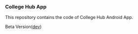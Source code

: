 ### College Hub App
This repository contains the code of College Hub Android App.

Beta Version([dev](https://github.com/harisheoran/collegehub/tree/dev))
